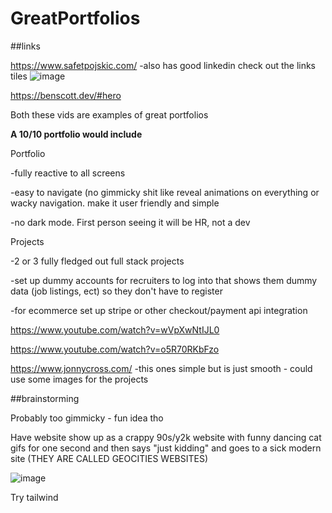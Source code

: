 # GreatPortfolios
##links

https://www.safetpojskic.com/
-also has good linkedin check out the links tiles
![image](https://github.com/bantonneau/GreatPortfolios/assets/109747300/a477af69-e409-4ced-969d-c6cf178d4144)


https://benscott.dev/#hero

Both these vids are examples of great portfolios

**A 10/10 portfolio would include**

Portfolio

-fully reactive to all screens

-easy to navigate (no gimmicky shit like reveal animations on everything or wacky navigation. make it user friendly and simple

-no dark mode. First person seeing it will be HR, not a dev

Projects

-2 or 3 fully fledged out full stack projects

-set up dummy accounts for recruiters to log into that shows them dummy data (job listings, ect) so they don't have to register

-for ecommerce set up stripe or other checkout/payment api integration

https://www.youtube.com/watch?v=wVpXwNtIJL0

https://www.youtube.com/watch?v=o5R70RKbFzo


https://www.jonnycross.com/
-this ones simple but is just smooth - could use some images for the projects

##brainstorming

Probably too gimmicky - fun idea tho

Have website show up as a crappy 90s/y2k website with funny dancing cat gifs for one second and then says "just kidding" and goes to a sick modern site (THEY ARE CALLED GEOCITIES WEBSITES)

![image](https://github.com/bantonneau/GreatPortfolios/assets/109747300/e1abddcf-881b-4746-892d-f5fe692a7b4d)


Try tailwind
